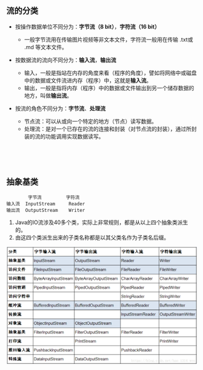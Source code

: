 ## 流的分类
- 按操作数据单位不同分为：**字节流（8 bit）**，**字符流（16 bit）**
    - 一般字节流用在传输图片视频等非文本文件，字符流一般用在传输 .txt或 .md 等文本文件。
  
- 按数据流的流向不同分为：**输入流**，**输出流**
    - 输入，一般是指站在内存的角度来看（程序的角度），譬如将网络中或磁盘中的数据或文件流进内存（程序）中，这就是**输入流**。  
    - 输出，一般是指将内存（程序）中的数据或文件输出到另一个储存数据的地方，叫做**输出流**。
  
- 按流的角色不同分为：**字节流**、**处理流**
  - 节点流：可以从或向一个特定的地方（节点）读写数据。  
  - 处理流：是对一个已存在的流的连接和封装（对节点流的封装），通过所封装的流的功能调用实现数据读写。
 
<br/>
<br/>
<br/>

## 抽象基类
            字节流         字符流
    输入流  InputStream     Reader
    输出流  OutputStream    Writer

1. Java的IO流涉及40多个类，实际上非常规则，都是从以上四个抽象类派生的。
2. 由这四个类派生出来的子类名称都是以其父类名作为子类名后缀。



<img src="IO流体系.png">